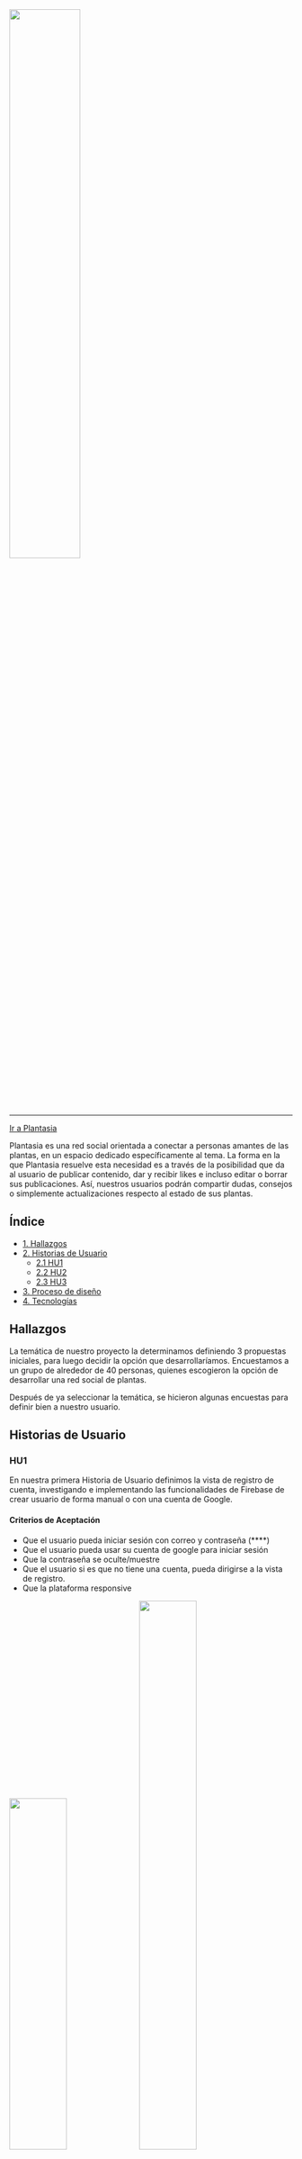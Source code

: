 <img src="src/images/readme/logoReadme.png" height="50%" width="50%">
 
****

[Ir a Plantasia](src/index.html)

Plantasia es una red social orientada a conectar a personas amantes de las plantas, en un espacio dedicado específicamente al tema. La forma en la que Plantasia resuelve esta necesidad es a través de la posibilidad que da al usuario de publicar contenido, dar y recibir likes e incluso editar o borrar sus publicaciones. Así, nuestros usuarios podrán compartir dudas, consejos o simplemente actualizaciones respecto al estado de sus plantas. 

## Índice

* [1. Hallazgos](#1-hallazgos)
* [2. Historias de Usuario](#2-historias-de-usuario)
  * [2.1 HU1](#2.1-hu1)
  * [2.2 HU2](#2.2-hu2)
  * [2.3 HU3](#2.3-hu3)
* [3. Proceso de diseño](#3-proceso-de-diseño)
* [4. Tecnologías](#4-tecnologías)

## Hallazgos

La temática de nuestro proyecto la determinamos definiendo 3 propuestas iniciales, para luego decidir la opción que desarrollaríamos.  Encuestamos a un grupo de alrededor de 40 personas, quienes escogieron la opción de desarrollar una red social de plantas. 

Después de ya seleccionar la temática, se hicieron algunas encuestas para definir bien a nuestro usuario.



<!-- Con este input editamos nuestra primera historia de usuario añadiendo el diseño del logo de inicio y escogiendo una paleta de colores. -->

## Historias de Usuario

### HU1

En nuestra primera Historia de Usuario definimos la vista de registro de cuenta, investigando e implementando las funcionalidades de Firebase de crear usuario de forma manual o con una cuenta de Google.

#### **Criterios de Aceptación**

- Que el usuario pueda iniciar sesión con correo y contraseña (****)
- Que el usuario pueda usar su cuenta de google para iniciar sesión
- Que la contraseña se oculte/muestre
- Que el usuario si es que no tiene una cuenta, pueda dirigirse a la vista de registro.
- Que la plataforma responsive

<img src="src/images/readme/protBajaFidelidadLogIn.jpeg" height="40%" width="45%" >

<img src="src/images/readme/log in sin datos ingresados.jpg" height="50%" width="45%">
<img src="src/images/readme/log in datos ingresados.jpg" height="50%" width="45%" align="rigth">

<img src="src/images/readme/loginDesktop.png" width="90.5%">


### HU2
En la segunda Historia de Usuario definimos la vista de inicio de sesión, nuevamente investigando e implementando las funcionalidades de Firebase para iniciar sesión de forma manual, y/o utilizando la autenticación a través de una cuenta de Google. 

#### **Criterios de Aceptación**

- Que el usuario pueda crear una cuenta con correo, nombre de usuario y contraseña (****)
- Que el usuario pueda usar su cuenta de google para registrarse
- Que la contraseña se oculte/muestre
- Que el usuario si es que ya se creó una cuenta, pueda dirigirse a la vista de iniciar sesión.
- Que la plataforma responsive

<img src="https://user-images.githubusercontent.com/95260008/160394544-3203ef91-0079-4c7e-b5c3-3cc11d37b8b7.jpeg" width="48%" > 

<img src="src/images/readme/register.jpg" width="48%" >

### HU3

En nuestra tercera Historia de Usuario definimos la vista del muro en el cual se desplegan los posts de los usuarios. En nuestro prototipo de baja fidelidad aparecen post con texto y con imágenes, con botones para dar "me gusta" y comentar en cada post. En esta historia de usuario desarrollamos las funcionalidades de escribir un nuevo post, y que estos de desplieguen con el nombre de usuario, y que los posts aparezcan del más reciente al más antiguo. Además, añadimos el botón de "me gusta" y el contador de estos, con las condiciones de un "me gusta" por usuario en un post.

Una de las restricciones añadidas a través del ruteo de flujo de nuestra página web fue la de poder acceder al muro solo si el usuario ha iniciado sesión. 

#### **Criterios de Aceptación**

- Que el usuario pueda publicar texto en el muro con un text area y con un botón de publicar
- Que se guarden las publicaciones en tiempo real
- Que el usuario pueda ver las publicacione ordenadas desde el más reciente al más antiguo
- Que el usuario pueda darle like a un post
- Que usuario pueda ver un contador de likes por publicación
- Que la plataforma responsive

<img src="src/images/readme/protBajaFidelidadHome.jpeg" width="45%" >

<img src="src/images/readme/homeTextMobile.jpg" width="45%" >
<img src="src/images/readme/homeText&Images.jpg" width="45%">

<img src="src/images/readme/homeTextDesktop.jpg" width="90.5%">


## Proceso de diseño

<img src="src/images/readme/iteraciónLogo.png" height="34%" width="34%" >
<img src="src/images/readme/eleccionTipografica.png" height="34%" width="34%" >

## Tecnologías

![Icono JavaScript](https://img.icons8.com/color/40/ffffff/javascript--v1.png "JavaScript")
![Icono HTML5](https://img.icons8.com/color/40/ffffff/html-5--v1.png "HTML5")
![Icono CSS](https://img.icons8.com/color/40/ffffff/css3.png "CSS")
![Icono Firebase](https://img.icons8.com/color/40/ffffff/firebase.png "Firebase")
![Icono Git](https://img.icons8.com/color/40/ffffff/git.png "Git")
![Icono GitHub](https://img.icons8.com/ios-glyphs/40/ffffff/github.png "GitHub")
![Icono Visual Studio Code](https://img.icons8.com/color/40/ffffff/visual-studio-code-2019.png "Visual Studio Code")
![Icono Figma](https://img.icons8.com/color/40/ffffff/figma--v1.png "Figma")
![Icono Trello](https://img.icons8.com/color/40/000000/trello.png "Trello")

Palabras clave: JavaScript, HTML5, CSS3, Firebase, Git, GitHub, Visual Studio Code, Figma, Trello.